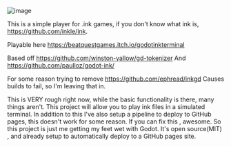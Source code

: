 ![image](https://user-images.githubusercontent.com/5963586/181391502-ca72fdf8-8582-4b26-b3b6-054142f2cb0a.png)

This is a simple player for .ink games, if you don't know what ink is, 
https://github.com/inkle/ink. 

Playable here
https://beatquestgames.itch.io/godotinkterminal

Based off 
https://github.com/winston-yallow/gd-tokenizer 
And 
https://github.com/paulloz/godot-ink/

For some reason trying to remove 
https://github.com/ephread/inkgd
Causes builds to fail, so I'm leaving that in. 

This is VERY rough right now, while the basic functionality is there,  many things aren't. 
This project will allow you to play ink files in a simulated terminal. 
In addition to this I've also setup a pipeline to deploy to GitHub pages, this doesn't work for some reason. 
If you can fix this , awesome. 
So this project is just me getting my feet wet with Godot. 
It's open source(MIT) , and already setup to automatically deploy to a GitHub pages site.




